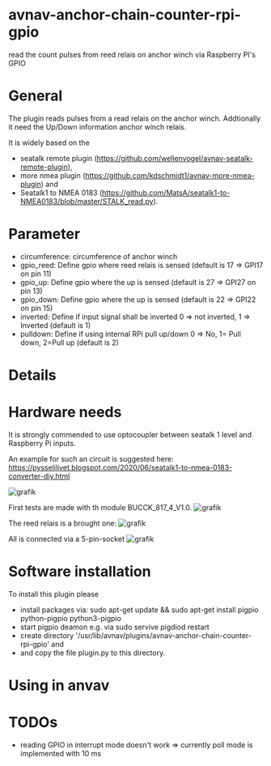 # avnav-anchor-chain-counter-rpi-gpio
read the count pulses from reed relais on anchor winch via Raspberry PI's GPIO

# General

The plugin reads pulses from a read relais on the anchor winch.
Addtionally it need the Up/Down information anchor winch relais.

It is widely based on the
- seatalk remote plugin (https://github.com/wellenvogel/avnav-seatalk-remote-plugin),
- more nmea plugin      (https://github.com/kdschmidt1/avnav-more-nmea-plugin) and
- Seatalk1 to NMEA 0183 (https://github.com/MatsA/seatalk1-to-NMEA0183/blob/master/STALK_read.py).

# Parameter

- circumference: circumference of anchor winch
- gpio_reed: Define gpio where reed relais is sensed (default is 17 => GPI17 on pin 11)
- gpio_up: Define gpio where the up is sensed (default is 27 => GPI27 on pin 13)
- gpio_down: Define gpio where the up is sensed (default is 22 => GPI22 on pin 15)
- inverted: Define if input signal shall be inverted 0 => not inverted, 1 => Inverted (default is 1)
- pulldown: Define if using internal RPi pull up/down 0 => No, 1= Pull down, 2=Pull up (default is 2)

# Details

# Hardware needs
It is strongly commended to use optocoupler between seatalk 1 level and Raspberry Pi inputs.

An example for such an circuit is suggested here: https://pysselilivet.blogspot.com/2020/06/seatalk1-to-nmea-0183-converter-diy.html

![grafik](https://user-images.githubusercontent.com/98450191/153389077-942ecb63-cb50-4e82-a864-6e4f0f91789d.png)

First tests are made with th module BUCCK_817_4_V1.0.
![grafik](https://user-images.githubusercontent.com/98450191/153611941-e6ed298a-06d5-4a33-b4ed-b8fbda8201ec.png)

The reed relais is a brought one:
![grafik](https://user-images.githubusercontent.com/98450191/153611712-e395b9f1-18e5-4b43-8a93-baecb4d1e036.png)

All is connected via a 5-pin-socket
![grafik](https://user-images.githubusercontent.com/98450191/153611586-a4600594-4ae2-44e7-8802-de87d67da222.png)


# Software installation

To install this plugin please 
- install packages via: sudo apt-get update && sudo apt-get install pigpio python-pigpio python3-pigpio
- start pigpio deamon e.g. via sudo servive pigdiod restart
- create directory '/usr/lib/avnav/plugins/avnav-anchor-chain-counter-rpi-gpio' and 
- and copy the file plugin.py to this directory.

# Using in anvav

# TODOs
- reading GPIO in interrupt mode doesn't work 
   => currently poll mode is implemented with 10 ms

